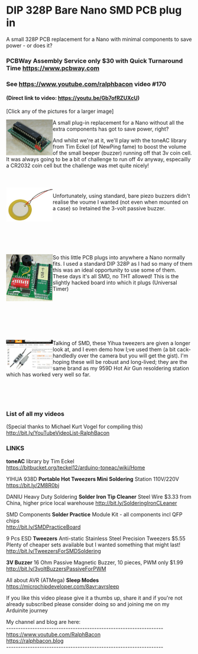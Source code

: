 # DIP 328P Bare Nano SMD PCB plug in
A small 328P PCB replacement for a Nano with minimal components to save power - or does it?

### PCBWay Assembly Service only $30 with Quick Turnaround Time https://www.pcbway.com

### See https://www.youtube.com/ralphbacon video #170
#### (Direct link to video: https://youtu.be/Gb7ofRZUXcU)

\[Click any of the pictures for a larger image]

<img src="/images/IMG_20191112_131812.jpg" align="left" width="25%">
A small plug-in replacement for a Nano without all the extra components has got to save power, right?  
  
<br>  
  
And whilst we're at it, we'll play with the toneAC library from Tim Eckel (of NewPing fame) to boost the volume of the small beeper (buzzer) running off that 3v coin cell. It was always going to be a bit of challenge to run off 4v anyway, especailly a CR2032 coin cell but the challenge was met quite nicely!  
<br><br>  
<img src="/images/baree piezo.JPG" align="left" width="25%" style="clear:both">  
<p>Unfortunately, using standard, bare piezo buzzers didn't realise the voume I wanted (not even when mounted on a case) so Iretained the 3-volt passive buzzer.  
</p>
<br><br><br><br><br><br>  
<img src="/images/IMG_20191112_131920.jpg" align="left" width="25%" style="clear:both">  
So this little PCB plugs into anywhere a Nano normally fits. I used a standard DIP 328P as I had so many of them this was an ideal opportunity to use some of them. These days it's all SMD, no THT allowed!  
This is the slightly hacked board into which it plugs (Universal Timer)  

<br><br><br><br><br><br>

<img src="/images/YIHUA 938D Portable Hot Tweezers.JPG" align="left" width="25%" style="clear:both">
Talking of SMD, these Yihua tweezers are given a longer look at, and I even demo how I;ve used them (a bit cack-handledly over the camera but you will get the gist). I'm hoping these will be robust and long-lived; they are the same brand as my 959D Hot Air Gun resoldering station which has worked very well so far.  

<br><br><br>  

### List of all my videos  
(Special thanks to Michael Kurt Vogel for compiling this)  
http://bit.ly/YouTubeVideoList-RalphBacon


### LINKS
**toneAC** library by Tim Eckel  
https://bitbucket.org/teckel12/arduino-toneac/wiki/Home  

YIHUA 938D **Portable Hot Tweezers Mini Soldering** Station 110V/220V     
https://bit.ly/2M8R0bj  

DANIU Heavy Duty Soldering **Solder Iron Tip Cleaner** Steel Wire $3.33 from China, higher price local warehouse
http://bit.ly/SolderingIronCLeaner

SMD Components **Solder Practice** Module Kit - all components incl QFP chips  
http://bit.ly/SMDPracticeBoard

9 Pcs ESD **Tweezers** Anti-static Stainless Steel Precision Tweezers  $5.55  
Plenty of cheaper sets available but I wanted something that might last!  
http://bit.ly/TweezersForSMDSoldering

**3V Buzzer** 16 Ohm Passive Magnetic Buzzer, 10 pieces, PWM only $1.99  
http://bit.ly/3voltBuzzersPassiveForPWM

All about AVR (ATMega) **Sleep Modes**  
https://microchipdeveloper.com/8avr:avrsleep

If you like this video please give it a thumbs up, share it and if you're not already subscribed please consider doing so and joining me on my Arduinite journey  

My channel and blog are here:  
\------------------------------------------------------------------  
https://www.youtube.com/RalphBacon  
https://ralphbacon.blog  
\------------------------------------------------------------------

